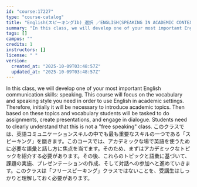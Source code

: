 ```yaml
---
id: "course:17227"
type: "course-catalog"
title: "English(スピーキングIb)_選択 ／ENGLISH(SPEAKING IN ACADEMIC CONTEXTS IB)"
summary: "In this class, we will develop one of your most important English communication skills: speaking. This course will focus…"
tags: []
campus: ""
credits: 1
instructors: []
license: " "
version:
  created_at: "2025-10-09T03:48:57Z"
  updated_at: "2025-10-09T03:48:57Z"
---
```


In this class, we will develop one of your most important English communication skills: speaking. This course will focus on the vocabulary and speaking style you need in order to use English in academic settings. Therefore, initially it will be necessary to introduce academic topics. Then based on these topics and vocabulary students will be tasked to do assignments, create presentations, and engage in dialogue. Students need to clearly understand that this is not a "free speaking" class. このクラスでは、英語コミュニケーションスキルの中でも最も重要なスキルの一つである「スピーキング」を磨きます。このコースでは、アカデミックな場で英語を使うために必要な語彙と話し方に焦点を当てます。そのため、まずはアカデミックなトピックを紹介する必要があります。その後、これらのトピックと語彙に基づいて、課題の実施、プレゼンテーションの作成、そして対話への参加へと進めていきます。このクラスは「フリースピーキング」クラスではないことを、受講生はしっかりと理解しておく必要があります。

